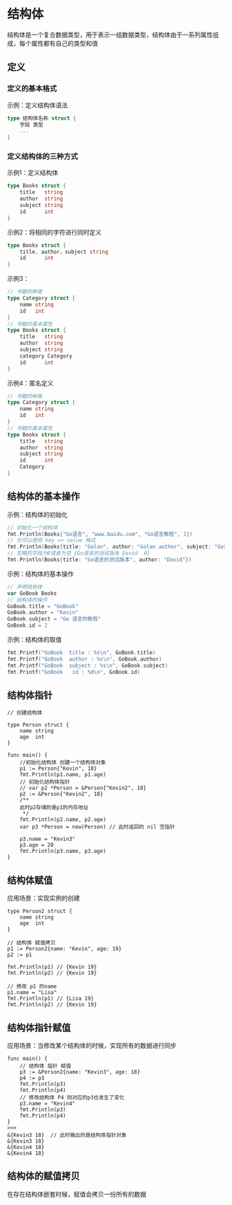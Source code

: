 # 结构体

结构体是一个复合数据类型，用于表示一组数据类型，结构体由于一系列属性组成，每个属性都有自己的类型和值


## 定义

### 定义的基本格式

示例：定义结构体语法
```go
type 结构体名称 struct {
    字段 类型
    ...
}
```
### 定义结构体的三种方式

示例1：定义结构体
```go
type Books struct {
	title   string
	author  string
	subject string
	id      int
}
```
示例2：将相同的字符进行同时定义
```go
type Books struct {
	title, author，subject string
	id      int
}
```
示例3：
```go
// 书籍的种类
type Category struct {
	name string
	id   int
}
// 书籍的基本属性
type Books struct {
	title   string
	author  string
	subject string
    category Category
	id      int
}
```
示例4：匿名定义
```go
// 书籍的种类
type Category struct {
	name string
	id   int
}
// 书籍的基本属性
type Books struct {
	title   string
	author  string
	subject string
	id      int
    Category
}
```


## 结构体的基本操作

示例：结构体的初始化
```go
// 初始化一个结构体
fmt.Println(Books{"Go语言", "www.baidu.com", "Go语言教程", 1})
// 也可以使用 key => value 格式
fmt.Println(Books{title: "Golan", author: "Golan author", subject: "Go语言教程", id: 2})
// 忽略的字段为0或者为空 {Go语言的测试版本 David  0}
fmt.Println(Books{title: "Go语言的测试版本", author: "David"})
```

示例：结构体的基本操作
```go
// 声明结构体
var GoBook Books
// 结构体的操作
GoBook.title = "GoBook"
GoBook.author = "Kevin"
GoBook.subject = "Go 语言的教程"
GoBook.id = 2
```

示例：结构体的取值
```go
fmt.Printf("GoBook  title : %s\n", GoBook.title)
fmt.Printf("GoBook  author : %s\n", GoBook.author)
fmt.Printf("GoBook  subject : %s\n", GoBook.subject)
fmt.Printf("GoBook   id : %d\n", GoBook.id)

```

## 结构体指针

```golang
// 创建结构体

type Person struct {
	name string
	age  int
}

func main() {
	//初始化结构体 创建一个结构体对象
	p1 := Person{"Kevin", 18}
	fmt.Println(p1.name, p1.age)
	// 初始化结构体指针
	// var p2 *Person = &Person{"Kevin2", 18}
	p2 := &Person{"Kevin2", 18}
	/**
	此时p2存储的是p1的内存地址
	 */
	fmt.Println(p2.name, p2.age)
	var p3 *Person = new(Person) // 此时返回的 nil 空指针

	p3.name = "Kevin3"
	p3.age = 20
	fmt.Println(p3.name, p3.age)
}

```
## 结构体赋值

应用场景：实现实例的创建

```
type Person2 struct {
	name string
	age  int
}

// 结构体 赋值拷贝
p1 := Person2{name: "Kevin", age: 19}
p2 := p1

fmt.Println(p1) // {Kevin 19}
fmt.Println(p2) // {Kevin 19}

// 修改 p1 的name
p1.name = "Lisa"
fmt.Println(p1) // {Lisa 19}
fmt.Println(p2) // {Kevin 19}

```

## 结构体指针赋值

应用场景：当修改某个结构体的时候，实现所有的数据进行同步

```
func main() {
	// 结构体 指针 赋值
	p3 := &Person2{name: "Kevin3", age: 18}
	p4 := p3
	fmt.Println(p3)
	fmt.Println(p4)
	// 修改结构体 P4 则对应的p3也发生了变化
	p3.name = "Kevin4"
	fmt.Println(p3)
	fmt.Println(p4)
}
>>>
&{Kevin3 18}  // 此时输出的是结构体指针对象
&{Kevin3 18}
&{Kevin4 18}
&{Kevin4 18}
```
## 结构体的赋值拷贝


在存在结构体嵌套时候，赋值会拷贝一份所有的数据
